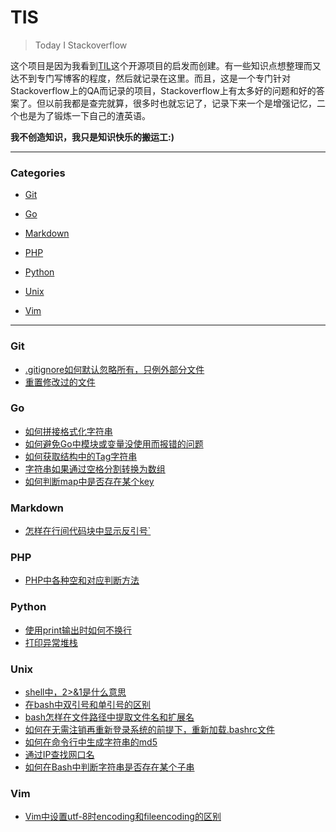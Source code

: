 # TIS

> Today I Stackoverflow

这个项目是因为我看到[TIL](<https://github.com/jbranchaud/til>)这个开源项目的启发而创建。有一些知识点想整理而又达不到专门写博客的程度，然后就记录在这里。而且，这是一个专门针对Stackoverflow上的QA而记录的项目，Stackoverflow上有太多好的问题和好的答案了。但以前我都是查完就算，很多时也就忘记了，记录下来一个是增强记忆，二个也是为了锻炼一下自己的渣英语。  

**我不创造知识，我只是知识快乐的搬运工:)**

---

### Categories

* [Git](#Git)

* [Go](#Go)

* [Markdown](#Markdown)

* [PHP](#PHP)

* [Python](#Python)

* [Unix](#Unix)

* [Vim](#Vim)

  

---

### Git

- [.gitignore如何默认忽略所有，只例外部分文件](git/make-gitignore-ignore-everything-except-a-few-files.md)
- [重置修改过的文件](git/hard-reset-file.md)

### Go

- [如何拼接格式化字符串](go/format-a-go-string-without-printing.md)
- [如何避免Go中模块或变量没使用而报错的问题](go/how-to-avoid-annoying-error-declared-and-not-used.md)
- [如何获取结构中的Tag字符串](go/golang-reflection-get-tag-from-struct-field.md)
- [字符串如果通过空格分割转换为数组](go/split-a-string-on-whitespace-in-go.md)
- [如何判断map中是否存在某个key](go/how-to-check-if-a-map-contains-a-key-in-go.md)

### Markdown

- [怎样在行间代码块中显示反引号`](markdown/how-do-i-escape-a-backticks-within-in-line-code-in-markdown.md)

### PHP

- [PHP中各种空和对应判断方法](php/php-is-null-or-empty.md)

### Python

- [使用print输出时如何不换行](/python/how-to-print-without-newline-or-space.md)
- [打印异常堆栈](/python/how-to-print-the-full-traceback-without-halting-the-program.md)

### Unix

- [shell中，2>&1是什么意思](unix/in-shell-what-does-21-mean.md)
- [在bash中双引号和单引号的区别](unix/difference-between-single-and-double-quotes-in-bash.md)
- [bash怎样在文件路径中提取文件名和扩展名](unix/extract-filename-and-extension-in-bash.md)
- [如何在无需注销再重新登录系统的前提下，重新加载.bashrc文件](unix/how-do-i-reload-bashrc-without-logging-out-and-back-in.md)
- [如何在命令行中生成字符串的md5](unix/bash-generate-md5-hash-of-string-with-special-characters.md)
- [通过IP查找网口名](unix/find-network-interface-by-ip-address-linux-bash.md)
- [如何在Bash中判断字符串是否存在某个子串](unix/how-to-check-if-a-string-contains-a-substring-in-bash.md)

### Vim

- [Vim中设置utf-8时encoding和fileencoding的区别](vim/set-encoding-and-fileencoding-to-utf-8-in-vim.md)

